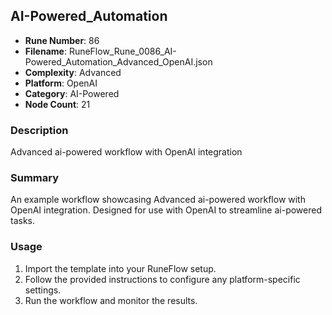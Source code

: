 ## AI-Powered_Automation

- **Rune Number**: 86
- **Filename**: RuneFlow_Rune_0086_AI-Powered_Automation_Advanced_OpenAI.json
- **Complexity**: Advanced
- **Platform**: OpenAI
- **Category**: AI-Powered
- **Node Count**: 21

### Description
Advanced ai-powered workflow with OpenAI integration

### Summary
An example workflow showcasing Advanced ai-powered workflow with OpenAI integration. Designed for use with OpenAI to streamline ai-powered tasks.

### Usage
1. Import the template into your RuneFlow setup.
2. Follow the provided instructions to configure any platform-specific settings.
3. Run the workflow and monitor the results.

